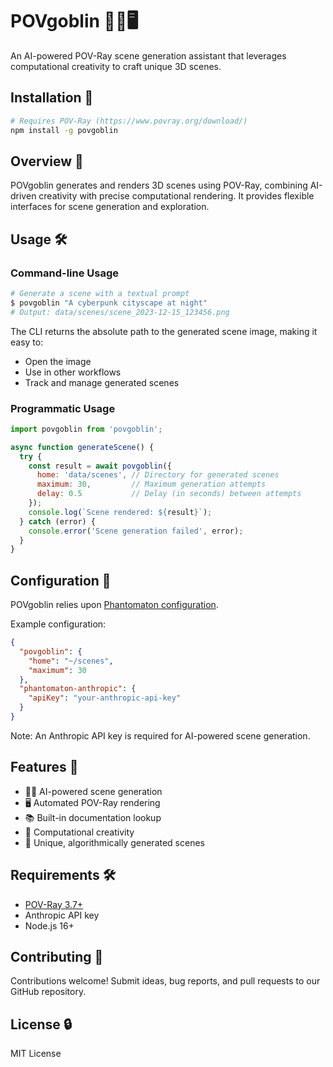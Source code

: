 # POVgoblin 🧙‍♂️🖥️

An AI-powered POV-Ray scene generation assistant that leverages computational creativity to craft unique 3D scenes.

## Installation 🚀

```bash
# Requires POV-Ray (https://www.povray.org/download/)
npm install -g povgoblin
```

## Overview 🌟

POVgoblin generates and renders 3D scenes using POV-Ray, combining AI-driven creativity with precise computational rendering. It provides flexible interfaces for scene generation and exploration.

## Usage 🛠️

### Command-line Usage

```bash
# Generate a scene with a textual prompt
$ povgoblin "A cyberpunk cityscape at night"
# Output: data/scenes/scene_2023-12-15_123456.png
```

The CLI returns the absolute path to the generated scene image, making it easy to:
- Open the image
- Use in other workflows
- Track and manage generated scenes

### Programmatic Usage

```javascript
import povgoblin from 'povgoblin';

async function generateScene() {
  try {
    const result = await povgoblin({
      home: 'data/scenes', // Directory for generated scenes
      maximum: 30,         // Maximum generation attempts
      delay: 0.5           // Delay (in seconds) between attempts
    });
    console.log(`Scene rendered: ${result}`);
  } catch (error) {
    console.error('Scene generation failed', error);
  }
}
```

## Configuration 🔧

POVgoblin relies upon [Phantomaton configuration](https://github.com/phantomaton-ai/phantomaton?tab=readme-ov-file#configuration-).

Example configuration:
```json
{
  "povgoblin": {
    "home": "~/scenes",
    "maximum": 30
  },
  "phantomaton-anthropic": {
    "apiKey": "your-anthropic-api-key"
  }
}
```

Note: An Anthropic API key is required for AI-powered scene generation.

## Features 💫

- 🧙‍♂️ AI-powered scene generation
- 🖥️ Automated POV-Ray rendering
- 📚 Built-in documentation lookup
- 🎨 Computational creativity
- 🌈 Unique, algorithmically generated scenes

## Requirements 🛠️

- [POV-Ray 3.7+](https://www.povray.org/download/)
- Anthropic API key
- Node.js 16+

## Contributing 🦄

Contributions welcome! Submit ideas, bug reports, and pull requests to our GitHub repository.

## License 🔒

MIT License